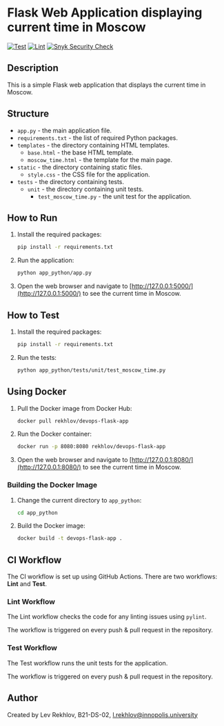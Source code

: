 # Flask Web Application displaying current time in Moscow

[![Test](https://github.com/plov-cyber/S24-core-course-labs/actions/workflows/test.yml/badge.svg?branch=lab-3&event=push)](https://github.com/plov-cyber/S24-core-course-labs/actions/workflows/test.yml)
[![Lint](https://github.com/plov-cyber/S24-core-course-labs/actions/workflows/lint.yml/badge.svg?branch=lab-3&event=push)](https://github.com/plov-cyber/S24-core-course-labs/actions/workflows/lint.yml)
[![Snyk Security Check](https://github.com/plov-cyber/S24-core-course-labs/actions/workflows/snyk.yml/badge.svg?branch=lab-3&event=push)](https://github.com/plov-cyber/S24-core-course-labs/actions/workflows/snyk.yml)

## Description

This is a simple Flask web application that displays the current time in Moscow.

## Structure

- `app.py` - the main application file.
- `requirements.txt` - the list of required Python packages.
- `templates` - the directory containing HTML templates.
    - `base.html` - the base HTML template.
    - `moscow_time.html` - the template for the main page.
- `static` - the directory containing static files.
    - `style.css` - the CSS file for the application.
- `tests` - the directory containing tests.
    - `unit` - the directory containing unit tests.
        - `test_moscow_time.py` - the unit test for the application.

## How to Run

1. Install the required packages:

    ```bash
    pip install -r requirements.txt
    ```

2. Run the application:

    ```bash
    python app_python/app.py
    ```

3. Open the web browser and navigate to [http://127.0.0.1:5000/](http://127.0.0.1:5000/) to see the current time in
   Moscow.

## How to Test

1. Install the required packages:

    ```bash
    pip install -r requirements.txt
    ```

2. Run the tests:

    ```bash
    python app_python/tests/unit/test_moscow_time.py
    ```

## Using Docker

1. Pull the Docker image from Docker Hub:

    ```bash
    docker pull rekhlov/devops-flask-app
    ```

2. Run the Docker container:

    ```bash
    docker run -p 8080:8080 rekhlov/devops-flask-app
    ```

3. Open the web browser and navigate to [http://127.0.0.1:8080/](http://127.0.0.1:8080/) to see the current time in
   Moscow.

### Building the Docker Image

1. Change the current directory to `app_python`:

    ```bash
    cd app_python
    ```

2. Build the Docker image:

    ```bash
    docker build -t devops-flask-app .
    ```

## CI Workflow

The CI workflow is set up using GitHub Actions. There are two workflows: **Lint** and **Test**.

### Lint Workflow

The Lint workflow checks the code for any linting issues using `pylint`.

The workflow is triggered on every push & pull request in the repository.

### Test Workflow

The Test workflow runs the unit tests for the application.

The workflow is triggered on every push & pull request in the repository.

## Author

Created by Lev Rekhlov, B21-DS-02, [l.rekhlov@innopolis.university](mailto:l.rekhlov@innopolis.university)
